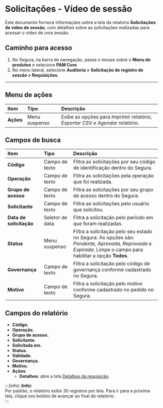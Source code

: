 # Solicitações - Vídeo de sessão

Este documento fornece informações sobre a tela do relatório **Solicitações de vídeo de sessão**, com detalhes sobre as solicitações realizadas para acessar o vídeo de uma sessão.

## Caminho para acesso

1. No Segura, na barra de navegação, passe o mouse sobre o **Menu de produtos** e selecione **PAM Core**.  
2. No menu lateral, selecione **Auditoria > Solicitação de registro de sessão > Requisições.**

---
## Menu de ações

| **Item** | **Tipo** | **Descrição** |
| :---- | :---- | :---- |
| **Ações** | Menu suspenso | Exibe as opções para *Imprimir relatório, Exportar CSV e Agendar relatório.* |

## Campos de busca

| **Item** | **Tipo** | **Descrição** |
| :---- | :---- | :---- |
| **Código** | Campo de texto | Filtra as solicitações por seu código de identificação dentro do Segura. |
| **Operação** | Campo de texto | Filtra as solicitações pela operação que foi realizada. |
| **Grupo de acesso** | Campo de texto | Filtra as solicitações por seu grupo de acesso dentro do Segura. |
| **Solicitante** | Campo de texto | Filtra as solicitações pelo usuário que solicitou. |
| **Data de solicitação** | Seletor de data | Filtra a solicitação pelo período em que foram realizadas. |
| **Status** | Menu suspenso | Filtra a solicitação pelo seu estado no Segura. As opções são: *Pendente, Aprovada, Reprovada* e *Expirada*. Limpe o campo para habilitar a opção **Todos**. |
| **Governança** | Campo de texto | Filtra a solicitação pelo código de governança conforme cadastrado no Segura. |
| **Motivo** | Campo de texto | Filtra a solicitação pelo motivo conforme cadastrado no pedido no Segura. |

## Campos do relatório

* **Código.**  
* **Operação.**  
* **Grupo de acesso.**  
* **Solicitante.**  
* **Solicitada em.**  
* **Status.**  
* **Validade.**  
* **Governança.**  
* **Motivo.**  
* **Ações**:  
  * **Detalhes**: abre a tela [Detalhes da requisição](/v4/docs/pt/pam-session-request-details-for-session-video).

:::(info) (**Info**)  
Por padrão, o relatório exibe 30 registros por tela. Para ir para a próxima tela, clique nos botões de avançar ao final do relatório.  
:::
